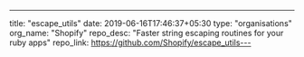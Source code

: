 ---
title: "escape_utils"
date: 2019-06-16T17:46:37+05:30
type: "organisations"
org_name: "Shopify"
repo_desc: "Faster string escaping routines for your ruby apps"
repo_link: https://github.com/Shopify/escape_utils---